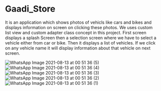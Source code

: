 # Gaadi_Store
It is an application which shows photos of vehicls like cars and bikes and displays information on screen on clicking these photos. We uses custom list view and custom adapter class concept in this project. 
First screen displays a splash Screen then a selection screen where we have to select a vehicle either from car or bike. Then it displays a list of vehicles.
If we click on any vehicle name it will display information about that vehicle on next screen.


![WhatsApp Image 2021-08-13 at 00 51 36 (5)](https://user-images.githubusercontent.com/38405974/129304002-b48472ee-60b1-4dff-a7ba-f4ca4c213f18.jpeg)
![WhatsApp Image 2021-08-13 at 00 51 36 (4)](https://user-images.githubusercontent.com/38405974/129304012-2fb8104b-2107-453e-91ef-95d51d484c55.jpeg)
![WhatsApp Image 2021-08-13 at 00 51 36 (3)](https://user-images.githubusercontent.com/38405974/129304022-66e64e94-e9f5-4420-97ac-9ca64f5d7355.jpeg)
![WhatsApp Image 2021-08-13 at 00 51 36 (2)](https://user-images.githubusercontent.com/38405974/129304030-10cabc5f-0b8a-4373-8520-1cb8d9791223.jpeg)
![WhatsApp Image 2021-08-13 at 00 51 36 (1)](https://user-images.githubusercontent.com/38405974/129304057-11653e17-4954-4257-8e41-f7bd8ff2f620.jpeg)


